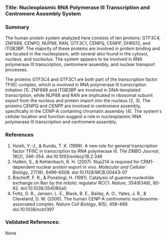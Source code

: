 ### Title: Nucleoplasmic RNA Polymerase III Transcription and Centromere Assembly System

### Summary

The human protein system analyzed here consists of ten proteins: GTF3C4, ZNF688, CENPO, NUP88, RAN, GTF3C1, CENPQ, CENPP, DHRS12, and ITGB3BP. The majority of these proteins are involved in protein binding and are located in the nucleoplasm, with several also found in the cytosol, nucleus, and nucleolus. The system appears to be involved in RNA polymerase III transcription, centromere assembly, and nuclear transport processes.

The proteins GTF3C4 and GTF3C1 are both part of the transcription factor TFIIIC complex, which is involved in RNA polymerase III transcription initiation (1). ZNF688 and ITGB3BP are involved in DNA-templated transcription, while NUP88 and RAN are implicated in ribosomal subunit export from the nucleus and protein import into the nucleus (2, 3). The proteins CENPQ and CENPP are involved in centromere assembly, specifically in the CENP-A containing chromatin assembly (4). The system's cellular location and function suggest a role in nucleoplasmic RNA polymerase III transcription and centromere assembly.

### References

1. Hsieh, Y.-J., & Kundu, T. K. (1999). A new role for general transcription factor TFIIIC in transcription by RNA polymerase III. *The EMBO Journal*, 18(2), 346-354. doi:10.1093/emboj/18.2.346
2. Hutten, S., & Kehlenbach, R. H. (2007). Nup214 is required for CRM1-dependent nuclear protein export in vivo. *Molecular and Cellular Biology*, 27(18), 6496-6508. doi:10.1128/MCB.00443-07
3. Bischoff, F. R., & Ponstingl, H. (1991). Catalysis of guanine nucleotide exchange on Ran by the mitotic regulator RCC1. *Nature*, 354(6348), 80-82. doi:10.1038/354080a0
4. Foltz, D. R., Jansen, L. E., Black, B. E., Bailey, A. O., Yates, J. R., & Cleveland, D. W. (2006). The human CENP-A centromeric nucleosome-associated complex. *Nature Cell Biology*, 8(5), 458-469. doi:10.1038/ncb1397

### Validated References: 

None



